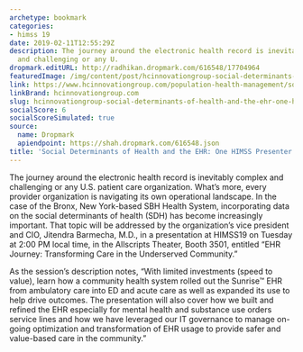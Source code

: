 ```yaml
---
archetype: bookmark
categories:
- himss 19
date: 2019-02-11T12:55:29Z
description: The journey around the electronic health record is inevitably complex
  and challenging or any U.
dropmark.editURL: http://radhikan.dropmark.com/616548/17704964
featuredImage: /img/content/post/hcinnovationgroup-social-determinants-of-health-and-the-ehr-one-himss-presenter-s-story.jpg
link: https://www.hcinnovationgroup.com/population-health-management/social-determinants-of-health/article/21067860/social-determinants-of-health-and-the-ehr-one-himss-presenters-story
linkBrand: hcinnovationgroup.com
slug: hcinnovationgroup-social-determinants-of-health-and-the-ehr-one-himss-presenter-s-story
socialScore: 6
socialScoreSimulated: true
source:
  name: Dropmark
  apiendpoint: https://shah.dropmark.com/616548.json
title: 'Social Determinants of Health and the EHR: One HIMSS Presenter’s Story'
---
```

The journey around the electronic health record is inevitably complex and challenging or any U.S. patient care organization. What’s more, every provider organization is navigating its own operational landscape. In the case of the Bronx, New York-based SBH Health System, incorporating data on the social determinants of health (SDH) has become increasingly important. That topic will be addressed by the organization’s vice president and CIO, Jitendra Barmecha, M.D., in a presentation at HIMSS19 on Tuesday at 2:00 PM local time, in the Allscripts Theater, Booth 3501, entitled “EHR Journey: Transforming Care in the Underserved Community.”

As the session’s description notes, “With limited investments (speed to value), learn how a community health system rolled out the Sunrise™ EHR from ambulatory care into ED and acute care as well as expanded its use to help drive outcomes. The presentation will also cover how we built and refined the EHR especially for mental health and substance use orders service lines and how we have leveraged our IT governance to manage on-going optimization and transformation of EHR usage to provide safer and value-based care in the community.”

